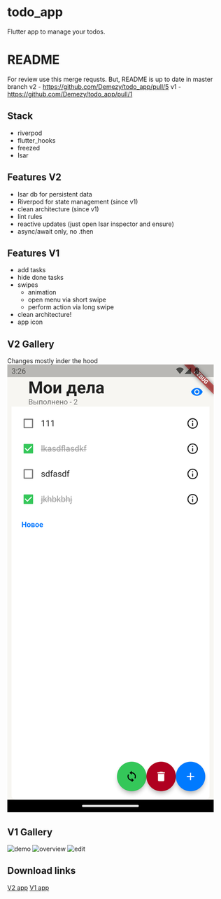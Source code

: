 # todo_app

Flutter app to manage your todos.

# README

For review use this merge requsts. But, README is up to date in master branch
v2 - https://github.com/Demezy/todo_app/pull/5
v1 - https://github.com/Demezy/todo_app/pull/1

## Stack

- riverpod
- flutter_hooks
- freezed
- Isar

## Features V2
- Isar db for persistent data
- Riverpod for state management (since v1)
- clean architecture (since v1)
- lint rules
- reactive updates (just open Isar inspector and ensure)
- async/await only, no .then

## Features V1
- add tasks
- hide done tasks
- swipes
  - animation
  - open menu via short swipe
  - perform action via long swipe
- clean architecture!
- app icon

## V2 Gallery
Changes mostly inder the hood
![overview v2](./docs/v2-overview.png)
## V1 Gallery 

![demo](./docs/v1-demo.gif)
![overview](./docs/v1-overview-screen.png)
![edit](./docs/v1-edit-screen.png)

## Download links
[V2 app](https://github.com/Demezy/todo_app/releases/download/release_v2/app-release.apk)
[V1 app](https://github.com/Demezy/todo_app/releases/download/untagged-3ce9b9b2c5f4b54647ff/app-release.apk)

